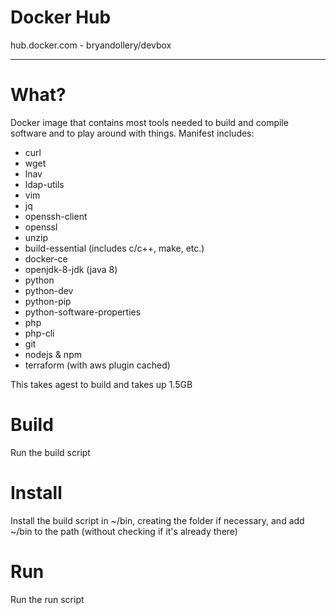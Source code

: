 # Docker Hub

hub.docker.com - bryandollery/devbox

---

# What?

Docker image that contains most tools needed to build and compile software and to play around with things. Manifest includes:

 - curl
 - wget 
 - lnav 
 - ldap-utils 
 - vim 
 - jq 
 - openssh-client
 - openssl
 - unzip
 - build-essential (includes c/c++, make, etc.)
 - docker-ce 
 - openjdk-8-jdk (java 8)
 - python 
 - python-dev 
 - python-pip 
 - python-software-properties 
 - php 
 - php-cli 
 - git 
 - nodejs & npm
 - terraform (with aws plugin cached)

This takes agest to build and takes up 1.5GB

# Build

Run the build script

# Install

Install the build script in ~/bin, creating the folder if necessary, and add ~/bin to the path (without checking if it's already there)

# Run

Run the run script

